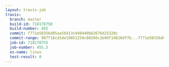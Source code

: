```yaml
---
layout: travis-job
travis:
  branch: master
  build-id: 718178750
  build-number: 455
  commit: f771e58356d05aa56413c940440b62676d25328c
  commit-range: 987f18cd1de19051250c80266c1b9df14020df7b...f771e58356d05aa56413c940440b62676d25328c
  job-id: 718178755
  job-number: 455.5
  os-name: linux
  test-result: 0
---
```

